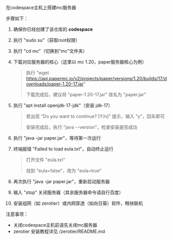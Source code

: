 在codespace主机上搭建mc服务器

步骤如下：

1. 确保你已经创建了该仓库的 **codespace**

1. 执行 "sudo su"（获取root权限）

1. 执行 "cd mc"（切换到"mc"文件夹）

1. 下载对应服务器的核心（这里以 mc 1.20，paper服务器核心为例）
   > 执行 "wget https://api.papermc.io/v2/projects/paper/versions/1.20/builds/17/downloads/paper-1.20-17.jar"
   >
   > 下载完成后，建议将 "paper-1.20-17.jar" 改名为 "paper.jar"

1. 执行 "apt install openjdk-17-jdk"（安装 jdk-17）
   > 若出现 "Do you want to continue? [Y/n]" 提示，输入 "y"，回车即可
   > 
   > 安装完成后，执行 "java --version"，检查安装是否成功

1. 执行 "java -jar paper.jar"，等待第一次运行

1. 终端报错 "Failed to load eula.txt"，自动终止运行
   > 打开文件 "eula.txt"
   > 
   > 找到 "eula=false"，改为 "eula=true"

1. 再次执行 "java -jar paper.jar"，重新启动服务器

1. 输入 "stop" 关闭服务器（其余服务器命令请自行百度）

1. 安装组网（如 zerotier）或内网穿透（如向日葵）软件，畅快联机

注意事项：
- 关闭codespace主机前请先关闭mc服务器
- zerotier 安装教程详见 /zerotier/README.md
